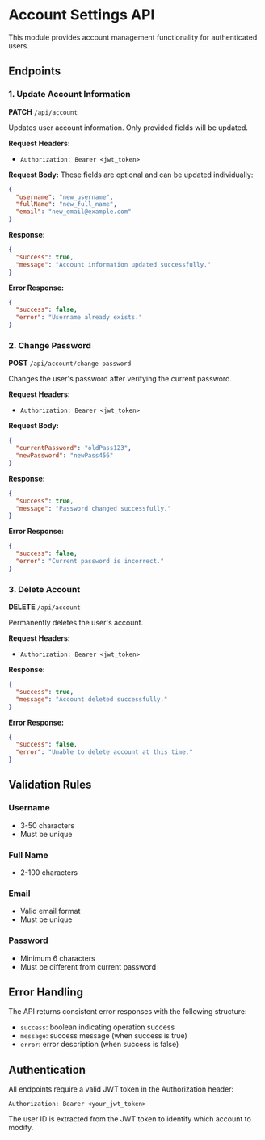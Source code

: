 # Account Settings API

This module provides account management functionality for authenticated users.

## Endpoints

### 1. Update Account Information

**PATCH** `/api/account`

Updates user account information. Only provided fields will be updated.

**Request Headers:**

- `Authorization: Bearer <jwt_token>`

**Request Body:**
These fields are optional and can be updated individually:

```json
{
  "username": "new_username",
  "fullName": "new_full_name",
  "email": "new_email@example.com"
}
```

**Response:**

```json
{
  "success": true,
  "message": "Account information updated successfully."
}
```

**Error Response:**

```json
{
  "success": false,
  "error": "Username already exists."
}
```

### 2. Change Password

**POST** `/api/account/change-password`

Changes the user's password after verifying the current password.

**Request Headers:**

- `Authorization: Bearer <jwt_token>`

**Request Body:**

```json
{
  "currentPassword": "oldPass123",
  "newPassword": "newPass456"
}
```

**Response:**

```json
{
  "success": true,
  "message": "Password changed successfully."
}
```

**Error Response:**

```json
{
  "success": false,
  "error": "Current password is incorrect."
}
```

### 3. Delete Account

**DELETE** `/api/account`

Permanently deletes the user's account.

**Request Headers:**

- `Authorization: Bearer <jwt_token>`

**Response:**

```json
{
  "success": true,
  "message": "Account deleted successfully."
}
```

**Error Response:**

```json
{
  "success": false,
  "error": "Unable to delete account at this time."
}
```

## Validation Rules

### Username

- 3-50 characters
- Must be unique

### Full Name

- 2-100 characters

### Email

- Valid email format
- Must be unique

### Password

- Minimum 6 characters
- Must be different from current password

## Error Handling

The API returns consistent error responses with the following structure:

- `success`: boolean indicating operation success
- `message`: success message (when success is true)
- `error`: error description (when success is false)

## Authentication

All endpoints require a valid JWT token in the Authorization header:

```
Authorization: Bearer <your_jwt_token>
```

The user ID is extracted from the JWT token to identify which account to modify.
